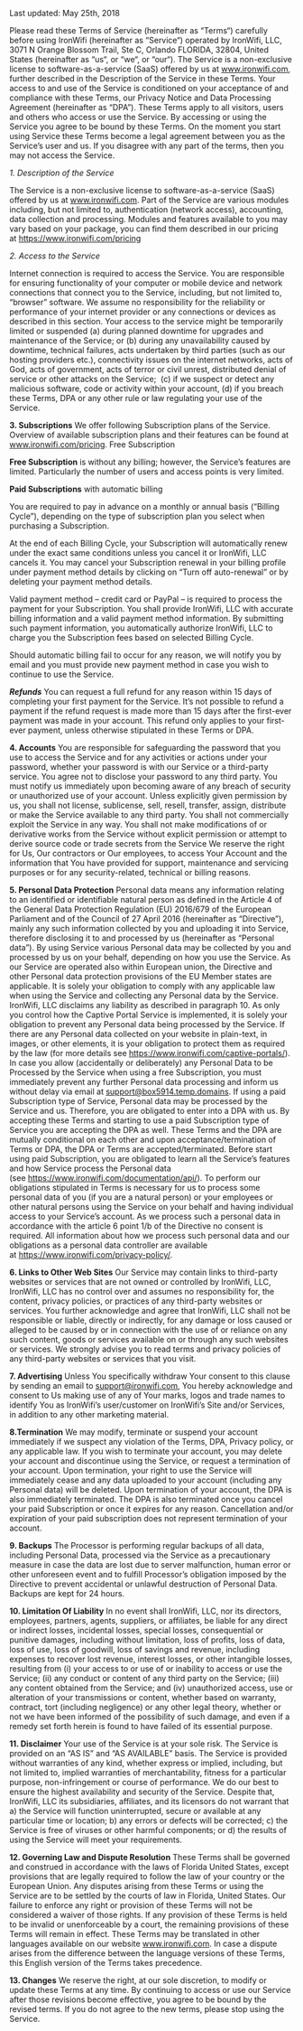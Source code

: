 Last updated: May 25th, 2018

Please read these Terms of Service (hereinafter as “Terms“) carefully before using IronWifi (hereinafter as “Service“) operated by IronWifi, LLC, 3071 N Orange Blossom Trail, Ste C, Orlando FLORIDA, 32804, United States (hereinafter as “us“, or “we“, or “our“). The Service is a non-exclusive license to software-as-a-service (SaaS) offered by us at www.ironwifi.com, further described in the Description of the Service in these Terms. Your access to and use of the Service is conditioned on your acceptance of and compliance with these Terms, our Privacy Notice and Data Processing Agreement (hereinafter as “DPA”). These Terms apply to all visitors, users and others who access or use the Service. By accessing or using the Service you agree to be bound by these Terms. On the moment you start using Service these Terms become a legal agreement between you as the Service’s user and us. If you disagree with any part of the terms, then you may not access the Service.

*1. Description of the Service*

The Service is a non-exclusive license to software-as-a-service (SaaS) offered by us at www.ironwifi.com. Part of the Service are various modules including, but not limited to, authentication (network access), accounting, data collection and processing. Modules and features available to you may vary based on your package, you can find them described in our pricing at https://www.ironwifi.com/pricing

*2. Access to the Service*

Internet connection is required to access the Service.
You are responsible for ensuring functionality of your computer or mobile device and network connections that connect you to the Service, including, but not limited to, “browser” software. We assume no responsibility for the reliability or performance of your internet provider or any connections or devices as described in this section.
Your access to the service might be temporarily limited or suspended (a) during planned downtime for upgrades and maintenance of the Service; or (b) during any unavailability caused by downtime, technical failures, acts undertaken by third parties (such as our hosting providers etc.), connectivity issues on the internet networks, acts of God, acts of government, acts of terror or civil unrest, distributed denial of service or other attacks on the Service;  (c) if we suspect or detect any malicious software, code or activity within your account, (d) if you breach these Terms, DPA or any other rule or law regulating your use of the Service.

**3. Subscriptions**
We offer following Subscription plans of the Service. Overview of available subscription plans and their features can be found at www.ironwifi.com/pricing.
Free Subscription

__Free Subscription__ is without any billing; however, the Service’s features are limited. Particularly the number of users and access points is very limited.

__Paid Subscriptions__ with automatic billing

You are required to pay in advance on a monthly or annual basis (“Billing Cycle”), depending on the type of subscription plan you select when purchasing a Subscription.

At the end of each Billing Cycle, your Subscription will automatically renew under the exact same conditions unless you cancel it or IronWifi, LLC cancels it. You may cancel your Subscription renewal in your billing profile under payment method details by clicking on “Turn off auto-renewal” or by deleting your payment method details.

Valid payment method – credit card or PayPal – is required to process the payment for your Subscription. You shall provide IronWifi, LLC with accurate billing information and a valid payment method information. By submitting such payment information, you automatically authorize IronWifi, LLC to charge you the Subscription fees based on selected Billing Cycle.

Should automatic billing fail to occur for any reason, we will notify you by email and you must provide new payment method in case you wish to continue to use the Service.

***Refunds***
You can request a full refund for any reason within 15 days of completing your first payment for the Service. It’s not possible to refund a payment if the refund request is made more than 15 days after the first-ever payment was made in your account. This refund only applies to your first-ever payment, unless otherwise stipulated in these Terms or DPA.

**4. Accounts**
You are responsible for safeguarding the password that you use to access the Service and for any activities or actions under your password, whether your password is with our Service or a third-party service.
You agree not to disclose your password to any third party.
You must notify us immediately upon becoming aware of any breach of security or unauthorized use of your account.
Unless explicitly given permission by us, you shall not license, sublicense, sell, resell, transfer, assign, distribute or make the Service available to any third party.
You shall not commercially exploit the Service in any way.
You shall not make modifications of or derivative works from the Service without explicit permission or attempt to derive source code or trade secrets from the Service
We reserve the right for Us, Our contractors or Our employees, to access Your Account and the information that You have provided for support, maintenance and servicing purposes or for any security-related, technical or billing reasons.

**5. Personal Data Protection**
Personal data means any information relating to an identified or identifiable natural person as defined in the Article 4 of the General Data Protection Regulation (EU) 2016/679 of the European Parliament and of the Council of 27 April 2016 (hereinafter as “Directive”), mainly any such information collected by you and uploading it into Service, therefore disclosing it to and processed by us (hereinafter as “Personal data”).
By using Service various Personal data may be collected by you and processed by us on your behalf, depending on how you use the Service. As our Service are operated also within European union, the Directive and other Personal data protection provisions of the EU Member states are applicable.
It is solely your obligation to comply with any applicable law when using the Service and collecting any Personal data by the Service. IronWifi, LLC disclaims any liability as described in paragraph 10.
As only you control how the Captive Portal Service is implemented, it is solely your obligation to prevent any Personal data being processed by the Service. If there are any Personal data collected on your website in plain-text, in images, or other elements, it is your obligation to protect them as required by the law (for more details see https://www.ironwifi.com/captive-portals/).
In case you allow (accidentally or deliberately) any Personal Data to be Processed by the Service when using a free Subscription, you must immediately prevent any further Personal data processing and inform us without delay via email at support@box5914.temp.domains.
If using a paid Subscription type of Service, Personal data may be processed by the Service and us. Therefore, you are obligated to enter into a DPA with us. By accepting these Terms and starting to use a paid Subscription type of Service you are accepting the DPA as well. These Terms and the DPA are mutually conditional on each other and upon acceptance/termination of Terms or DPA, the DPA or Terms are accepted/terminated. Before start using paid Subscription, you are obligated to learn all the Service’s features and how Service process the Personal data (see https://www.ironwifi.com/documentation/api/).
To perform our obligations stipulated in Terms is necessary for us to process some personal data of you (if you are a natural person) or your employees or other natural persons using the Service on your behalf and having individual access to your Service’s account. As we process such a personal data in accordance with the article 6 point 1/b of the Directive no consent is required. All information about how we process such personal data and our obligations as a personal data controller are available at https://www.ironwifi.com/privacy-policy/.

**6. Links to Other Web Sites**
Our Service may contain links to third-party websites or services that are not owned or controlled by IronWifi, LLC, IronWifi, LLC has no control over and assumes no responsibility for, the content, privacy policies, or practices of any third-party websites or services.
You further acknowledge and agree that IronWifi, LLC shall not be responsible or liable, directly or indirectly, for any damage or loss caused or alleged to be caused by or in connection with the use of or reliance on any such content, goods or services available on or through any such websites or services.
We strongly advise you to read terms and privacy policies of any third-party websites or services that you visit.

**7. Advertising**
Unless You specifically withdraw Your consent to this clause by sending an email to support@ironwifi.com, You hereby acknowledge and consent to Us making use of any of Your marks, logos and trade names to identify You as IronWifi’s user/customer on IronWifi’s Site and/or Services, in addition to any other marketing material.

**8.Termination**
We may modify, terminate or suspend your account immediately if we suspect any violation of the Terms, DPA, Privacy policy, or any applicable law.
If you wish to terminate your account, you may delete your account and discontinue using the Service, or request a termination of your account.
Upon termination, your right to use the Service will immediately cease and any data uploaded to your account (including any Personal data) will be deleted.
Upon termination of your account, the DPA is also immediately terminated.
The DPA is also terminated once you cancel your paid Subscription or once it expires for any reason. Cancellation and/or expiration of your paid subscription does not represent termination of your account.

**9. Backups**
The Processor is performing regular backups of all data, including Personal Data, processed via the Service as a precautionary measure in case the data are lost due to server malfunction, human error or other unforeseen event and to fulfill Processor’s obligation imposed by the Directive to prevent accidental or unlawful destruction of Personal Data. Backups are kept for 24 hours.

**10. Limitation Of Liability**
In no event shall IronWifi, LLC, nor its directors, employees, partners, agents, suppliers, or affiliates, be liable for any direct or indirect losses, incidental losses, special losses, consequential or punitive damages, including without limitation, loss of profits, loss of data, loss of use, loss of goodwill, loss of savings and revenue, including expenses to recover lost revenue, interest losses, or other intangible losses, resulting from (i) your access to or use of or inability to access or use the Service; (ii) any conduct or content of any third party on the Service; (iii) any content obtained from the Service; and (iv) unauthorized access, use or alteration of your transmissions or content, whether based on warranty, contract, tort (including negligence) or any other legal theory, whether or not we have been informed of the possibility of such damage, and even if a remedy set forth herein is found to have failed of its essential purpose.

**11. Disclaimer**
Your use of the Service is at your sole risk. The Service is provided on an “AS IS” and “AS AVAILABLE” basis. The Service is provided without warranties of any kind, whether express or implied, including, but not limited to, implied warranties of merchantability, fitness for a particular purpose, non-infringement or course of performance. We do our best to ensure the highest availability and security of the Service. Despite that, IronWifi, LLC its subsidiaries, affiliates, and its licensors do not warrant that a) the Service will function uninterrupted, secure or available at any particular time or location; b) any errors or defects will be corrected; c) the Service is free of viruses or other harmful components; or d) the results of using the Service will meet your requirements.

**12. Governing Law and Dispute Resolution**
These Terms shall be governed and construed in accordance with the laws of Florida United States, except provisions that are legally required to follow the law of your country or the European Union.
Any disputes arising from these Terms or using the Service are to be settled by the courts of law in Florida, United States.
Our failure to enforce any right or provision of these Terms will not be considered a waiver of those rights.
If any provision of these Terms is held to be invalid or unenforceable by a court, the remaining provisions of these Terms will remain in effect.
These Terms may be translated in other languages available on our website www.ironwifi.com. In case a dispute arises from the difference between the language versions of these Terms, this English version of the Terms takes precedence.

**13. Changes**
We reserve the right, at our sole discretion, to modify or update these Terms at any time.
By continuing to access or use our Service after those revisions become effective, you agree to be bound by the revised terms. If you do not agree to the new terms, please stop using the Service.
